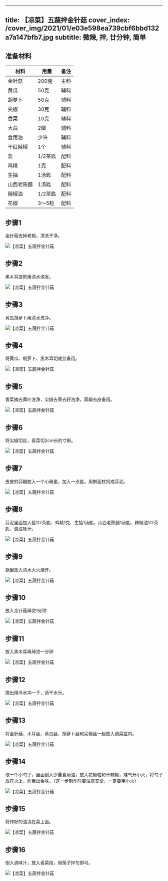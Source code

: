 
---
title: 【凉菜】五蔬拌金针菇
cover_index: /cover_img/2021/01/e03e598ea739cbf6bbd132a7a147bfb7.jpg
subtitle: 微辣, 拌, 廿分钟, 简单
---

## 准备材料

| 材料     | 用量 | 备注|
| ------- | ----- | --- |
| 金针菇 | 200克| 主料 |
| 黄瓜 | 50克| 辅料 |
| 胡萝卜 | 50克| 辅料 |
| 尖椒 | 30克| 辅料 |
| 香菜 | 10克| 辅料 |
| 大蒜 | 2瓣| 辅料 |
| 食用油 | 少许| 辅料 |
| 干红辣椒 | 1个| 辅料 |
| 盐 | 1/2茶匙| 配料 |
| 鸡精 | 1克| 配料 |
| 生抽 | 1汤匙| 配料 |
| 山西老陈醋 | 1汤匙| 配料 |
| 辣椒油 | 1/2茶匙| 配料 |
| 花椒 | 3～5粒| 配料 |

## 步骤1

金针菇去掉老根，清洗干净。

![【凉菜】五蔬拌金针菇](https://i8.meishichina.com/attachment/recipe/201010/201010201440478.jpg?x-oss-process=style/p320) 

## 步骤2

黑木耳提前用清水泡发。

![【凉菜】五蔬拌金针菇](https://i8.meishichina.com/attachment/recipe/201010/201010201046232.jpg?x-oss-process=style/p320) 

## 步骤3

黄瓜胡萝卜用清水洗净。

![【凉菜】五蔬拌金针菇](https://i8.meishichina.com/attachment/recipe/201010/201010201047597.jpg?x-oss-process=style/p320) 

## 步骤4

将黄瓜、胡萝卜、黑木耳切成丝备用。

![【凉菜】五蔬拌金针菇](https://i8.meishichina.com/attachment/recipe/201010/201010201048349.jpg?x-oss-process=style/p320) 

## 步骤5

香菜摘去黄叶洗净，尖椒去蒂去籽洗净，蒜瓣去皮备用。

![【凉菜】五蔬拌金针菇](https://i8.meishichina.com/attachment/recipe/201010/201010201051016.jpg?x-oss-process=style/p320) 

## 步骤6

将尖椒切丝，香菜切2cm长的寸断。

![【凉菜】五蔬拌金针菇](https://i8.meishichina.com/attachment/recipe/201010/201010201051567.jpg?x-oss-process=style/p320) 

## 步骤7

去皮的蒜瓣放入一个小碗里，加入一点盐，用擀面杖捣成蒜泥。

![【凉菜】五蔬拌金针菇](https://i8.meishichina.com/attachment/recipe/201010/201010201053153.jpg?x-oss-process=style/p320) 

## 步骤8

蒜泥里面加入盐1/2茶匙、鸡精1克、生抽1汤匙、山西老陈醋1汤匙、辣椒油1/2茶匙，调成味汁。

![【凉菜】五蔬拌金针菇](https://i8.meishichina.com/attachment/recipe/201010/201010201055170.jpg?x-oss-process=style/p320) 

## 步骤9

锅里放入清水大火烧开。

![【凉菜】五蔬拌金针菇](https://i8.meishichina.com/attachment/recipe/201010/201010201055583.jpg?x-oss-process=style/p320) 

## 步骤10

放入金针菇焯烫1分钟

![【凉菜】五蔬拌金针菇](https://i8.meishichina.com/attachment/recipe/201010/201010201056360.jpg?x-oss-process=style/p320) 

## 步骤11

放入黑木耳再焯烫一分钟

![【凉菜】五蔬拌金针菇](https://i8.meishichina.com/attachment/recipe/201010/201010201057196.jpg?x-oss-process=style/p320) 

## 步骤12

捞出用冷水冲一下，沥干水分。

![【凉菜】五蔬拌金针菇](https://i8.meishichina.com/attachment/recipe/201010/201010201058093.jpg?x-oss-process=style/p320) 

## 步骤13

将金针菇、木耳丝、黄瓜丝、胡萝卜丝和尖椒丝一起放入调菜盆内。

![【凉菜】五蔬拌金针菇](https://i8.meishichina.com/attachment/recipe/201010/201010201059506.jpg?x-oss-process=style/p320) 

## 步骤14

取一个小勺子，里面倒入少量食用油，放入花椒粒和干辣椒，煤气开小火，将勺子放在火上，炸至出香味。（这一步制作时要注意安全，一定要用小火）

![【凉菜】五蔬拌金针菇](https://i8.meishichina.com/attachment/recipe/201010/201010201102322.jpg?x-oss-process=style/p320) 

## 步骤15

将炸好的油浇在菜上面。

![【凉菜】五蔬拌金针菇](https://i8.meishichina.com/attachment/recipe/201010/201010201103183.jpg?x-oss-process=style/p320) 

## 步骤16

倒入调味汁，放入香菜段，用筷子拌匀即可。

![【凉菜】五蔬拌金针菇](https://i8.meishichina.com/attachment/recipe/201010/201010201104213.jpg?x-oss-process=style/p320) 

